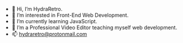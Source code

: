 - 👋 Hi, I’m HydraRetro.
- 👀 I’m interested in Front-End Web Development.
- 🌱 I’m currently learning JavaScript.
- 💞️ I’m a Professional Video Editor teaching myself web development.
- 📫 hydraretro@protonmail.com

<!---
HydraRetro/HydraRetro is a ✨ special ✨ repository because its `README.md` (this file) appears on your GitHub profile.
You can click the Preview link to take a look at your changes.
--->
